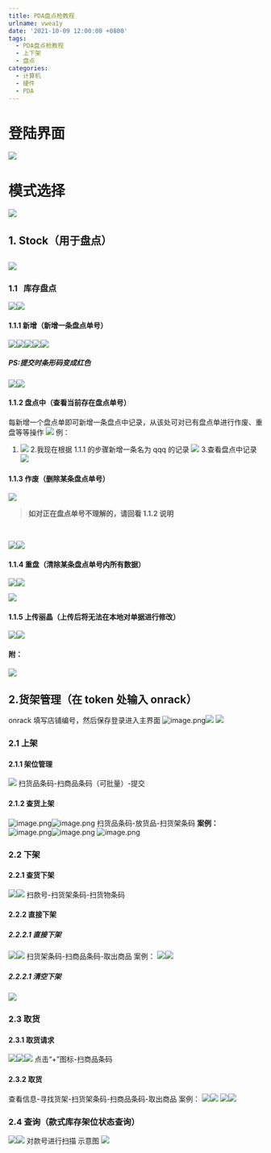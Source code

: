 ```yaml
---
title: PDA盘点枪教程
urlname: vwea1y
date: '2021-10-09 12:00:00 +0800'
tags:
  - PDA盘点枪教程
  - 上下架
  - 盘点
categories:
  - 计算机
  - 硬件
  - PDA
---
```


# 登陆界面

![](https://i.loli.net/2021/11/24/HZARCQ8KmIOgrJG.png#crop=0&crop=0&crop=1&crop=1&id=LQtdj&originHeight=390&originWidth=234&originalType=binary∶=1&rotation=0&showTitle=false&status=done&style=none&title=)

# 模式选择

![](https://i.loli.net/2021/11/25/oQtYWB1mKSlq8eE.png#crop=0&crop=0&crop=1&crop=1&id=qFtvd&originHeight=369&originWidth=221&originalType=binary∶=1&rotation=0&showTitle=false&status=done&style=none&title=)

## 1. Stock（用于盘点）

## ![](https://i.loli.net/2021/11/25/yWkcgG158Z3Xej6.png#crop=0&crop=0&crop=1&crop=1&id=DVxgt&originHeight=462&originWidth=277&originalType=binary∶=1&rotation=0&showTitle=false&status=done&style=none&title=)

### 1.1   库存盘点

![](https://i.loli.net/2021/11/25/1aWEukId8Kqj4FX.png#crop=0&crop=0&crop=1&crop=1&id=lx6zx&originHeight=402&originWidth=241&originalType=binary∶=1&rotation=0&showTitle=false&status=done&style=none&title=)![](https://i.loli.net/2021/11/25/V6kA8lwhDPjFizp.png#crop=0&crop=0&crop=1&crop=1&height=403&id=jTREV&originHeight=335&originWidth=203&originalType=binary∶=1&rotation=0&showTitle=false&status=done&style=none&title=&width=244)

#### 1.1.1 新增（新增一条盘点单号）

![](https://i.loli.net/2021/11/25/obWspg71w6RefJa.png#crop=0&crop=0&crop=1&crop=1&height=497&id=kRR4t&originHeight=800&originWidth=480&originalType=binary∶=1&rotation=0&showTitle=false&status=done&style=none&title=&width=298)![](https://i.loli.net/2021/11/25/tOTX9u1LFmJC4bN.png#crop=0&crop=0&crop=1&crop=1&id=bvCrz&originHeight=501&originWidth=256&originalType=binary∶=1&rotation=0&showTitle=false&status=done&style=none&title=)![](https://i.loli.net/2021/11/25/XDVeHS8ioLbwu9B.png#crop=0&crop=0&crop=1&crop=1&id=H1gGZ&originHeight=425&originWidth=253&originalType=binary∶=1&rotation=0&showTitle=false&status=done&style=none&title=)![](https://i.loli.net/2021/11/25/47sl8rpXIQhOWZq.png#crop=0&crop=0&crop=1&crop=1&height=474&id=OSaLx&originHeight=678&originWidth=479&originalType=binary∶=1&rotation=0&showTitle=false&status=done&style=none&title=&width=335)![](https://i.loli.net/2021/11/25/zdJtUYuNOnPj7wS.png#crop=0&crop=0&crop=1&crop=1&height=477&id=DgTyN&originHeight=800&originWidth=480&originalType=binary∶=1&rotation=0&showTitle=false&status=done&style=none&title=&width=286)

##### PS:提交时条形码变成红色

![](https://i.loli.net/2021/11/25/3IRAylqrJY8bwSu.png#crop=0&crop=0&crop=1&crop=1&height=359&id=ljpVo&originHeight=536&originWidth=479&originalType=binary∶=1&rotation=0&showTitle=false&status=done&style=none&title=&width=321)![](https://i.loli.net/2021/11/25/8d4j27zRFE9kiwJ.png#crop=0&crop=0&crop=1&crop=1&height=365&id=oavRJ&originHeight=653&originWidth=479&originalType=binary∶=1&rotation=0&showTitle=false&status=done&style=none&title=&width=268)

#### 1.1.2 盘点中（查看当前存在盘点单号）

每新增一个盘点单即可新增一条盘点中记录，从该处可对已有盘点单进行作废、重盘等等操作
![](https://i.loli.net/2021/11/25/SgtOjUJRo3VFacu.png#crop=0&crop=0&crop=1&crop=1&height=432&id=XRWhH&originHeight=604&originWidth=478&originalType=binary∶=1&rotation=0&showTitle=false&status=done&style=none&title=&width=342)
例：

1.  ![](https://i.loli.net/2021/11/25/hLyiMQHuwlm1WZJ.png#crop=0&crop=0&crop=1&crop=1&id=gmX6C&originHeight=292&originWidth=177&originalType=binary∶=1&rotation=0&showTitle=false&status=done&style=none&title=) 2.我现在根据 1.1.1 的步骤新增一条名为 qqq 的记录
    ![](https://i.loli.net/2021/11/25/slQkzwEMCFp95Hq.png#crop=0&crop=0&crop=1&crop=1&id=rObeS&originHeight=295&originWidth=175&originalType=binary∶=1&rotation=0&showTitle=false&status=done&style=none&title=) 3.查看盘点中记录
    ![](https://i.loli.net/2021/11/25/IUiRsgBWtGrp69j.png#crop=0&crop=0&crop=1&crop=1&id=JSTX2&originHeight=308&originWidth=184&originalType=binary∶=1&rotation=0&showTitle=false&status=done&style=none&title=)

#### 1.1.3 作废（删除某条盘点单号）

![](https://i.loli.net/2021/11/25/Cuw48ptAFLX9xgQ.png#crop=0&crop=0&crop=1&crop=1&id=l5rpa&originHeight=428&originWidth=479&originalType=binary∶=1&rotation=0&showTitle=false&status=done&style=none&title=)

> **如对正在盘点单号不理解的，请回看 1.1.2 说明**

**​**

![](https://i.loli.net/2021/11/25/prbRf7gHZCPT4zx.png#crop=0&crop=0&crop=1&crop=1&height=308&id=JHioC&originHeight=547&originWidth=480&originalType=binary∶=1&rotation=0&showTitle=false&status=done&style=none&title=&width=270)![](https://i.loli.net/2021/11/25/g7O1Lyrb2EKtMQm.png#crop=0&crop=0&crop=1&crop=1&height=344&id=qnJng&originHeight=672&originWidth=479&originalType=binary∶=1&rotation=0&showTitle=false&status=done&style=none&title=&width=245)

#### 1.1.4 重盘（清除某条盘点单号内所有数据）

![](https://i.loli.net/2021/11/25/mXP2Vzga4rZLSjR.png#crop=0&crop=0&crop=1&crop=1&height=446&id=flCMO&originHeight=626&originWidth=480&originalType=binary∶=1&rotation=0&showTitle=false&status=done&style=none&title=&width=342)![](https://i.loli.net/2021/11/25/UMtKpr7kjE9wDva.png#crop=0&crop=0&crop=1&crop=1&height=450&id=ugDH2&originHeight=663&originWidth=479&originalType=binary∶=1&rotation=0&showTitle=false&status=done&style=none&title=&width=325)

![](https://i.loli.net/2021/11/25/ekNWa2IdtfEA9qJ.png#crop=0&crop=0&crop=1&crop=1&height=483&id=gVrX5&originHeight=678&originWidth=477&originalType=binary∶=1&rotation=0&showTitle=false&status=done&style=none&title=&width=340)

#### 1.1.5 上传丽晶（上传后将无法在本地对单据进行修改）

![](https://i.loli.net/2021/11/25/p8zjNbY1o9Ax54Z.png#crop=0&crop=0&crop=1&crop=1&height=418&id=H6WCt&originHeight=380&originWidth=339&originalType=binary∶=1&rotation=0&showTitle=false&status=done&style=none&title=&width=373)![](https://i.loli.net/2021/11/25/hEbxmFWCBlIdinL.png#crop=0&crop=0&crop=1&crop=1&height=423&id=iVNY6&originHeight=575&originWidth=479&originalType=binary∶=1&rotation=0&showTitle=false&status=done&style=none&title=&width=352)

#### 附：

![](https://i.loli.net/2021/11/25/dLPTmyab5pukYUx.png#crop=0&crop=0&crop=1&crop=1&id=rd565&originHeight=476&originWidth=480&originalType=binary∶=1&rotation=0&showTitle=false&status=done&style=none&title=)

## 2.货架管理（在 token 处输入 onrack）

onrack 填写店铺编号，然后保存登录进入主界面
![image.png](https://cdn.nlark.com/yuque/0/2021/png/22295732/1638172439972-dbb77626-aeb5-4467-ba1b-6fdddd841f42.png#clientId=u4d1a9075-ab20-4&crop=0&crop=0&crop=1&crop=1&from=paste&height=381&id=u9e70a958&margin=%5Bobject%20Object%5D&name=image.png&originHeight=740&originWidth=443&originalType=binary∶=1&rotation=0&showTitle=false&size=32391&status=done&style=none&taskId=ub2963307-e23f-4f0c-ac0a-c962cd5e981&title=&width=228)![](https://i.loli.net/2021/11/25/2jREkypW6ZnFi4C.png#crop=0&crop=0&crop=1&crop=1&id=AEmvn&originHeight=381&originWidth=228&originalType=binary∶=1&rotation=0&showTitle=false&status=done&style=none&title=)
![](https://i.loli.net/2021/11/25/6jCV9Ne7Y8pOhay.png#crop=0&crop=0&crop=1&crop=1&id=aNmFY&originHeight=353&originWidth=215&originalType=binary∶=1&rotation=0&showTitle=false&status=done&style=none&title=)

### 2.1 上架

#### 2.1.1 架位管理

![](https://i.loli.net/2021/11/30/JTrVOcqAyliahp1.png#crop=0&crop=0&crop=1&crop=1&id=ArV02&originHeight=444&originWidth=267&originalType=binary∶=1&rotation=0&showTitle=false&status=done&style=none&title=)
扫货品条码-扫商品条码（可批量）-提交

#### 2.1.2 查货上架

![image.png](https://cdn.nlark.com/yuque/0/2021/png/22295732/1638253080524-968931dc-ae40-4695-b736-b9c77ec3e205.png#clientId=u3c77b508-5e7f-4&crop=0&crop=0&crop=1&crop=1&id=or6IX&name=image.png&originHeight=443&originWidth=260&originalType=binary∶=1&rotation=0&showTitle=false&size=30965&status=done&style=none&taskId=u7da25ded-0987-401a-8ebd-206e46ac3ad&title=)![image.png](https://cdn.nlark.com/yuque/0/2021/png/22295732/1638253080528-87bdcd5e-b712-46fa-9b3c-fdfcfb47b8af.png#clientId=u3c77b508-5e7f-4&crop=0&crop=0&crop=1&crop=1&id=P1fJM&name=image.png&originHeight=442&originWidth=262&originalType=binary∶=1&rotation=0&showTitle=false&size=24532&status=done&style=none&taskId=ueec61424-f886-4175-93fc-fe0d351eb88&title=)
扫货品条码-放货品-扫货架条码
**案例：**
![image.png](https://cdn.nlark.com/yuque/0/2021/png/22295732/1638253080973-308f3002-22e5-43ee-84f0-3fa09644898c.png#clientId=u3c77b508-5e7f-4&crop=0&crop=0&crop=1&crop=1&id=J34S6&name=image.png&originHeight=299&originWidth=258&originalType=binary∶=1&rotation=0&showTitle=false&size=160363&status=done&style=none&taskId=ud49af326-845f-4dca-bea9-ce102c73fc9&title=)![image.png](https://cdn.nlark.com/yuque/0/2021/png/22295732/1638253081004-c20ac36c-d42d-46eb-bdb8-507584b67266.png#clientId=u3c77b508-5e7f-4&crop=0&crop=0&crop=1&crop=1&id=cOwGV&name=image.png&originHeight=305&originWidth=175&originalType=binary∶=1&rotation=0&showTitle=false&size=150688&status=done&style=none&taskId=u4bf3fbff-50cf-4cf9-9ccf-15ffd49f51e&title=)
![image.png](https://cdn.nlark.com/yuque/0/2021/png/22295732/1638253080972-ae5d38ef-f4b7-406f-ba9f-889bfa8b5b14.png#clientId=u3c77b508-5e7f-4&crop=0&crop=0&crop=1&crop=1&id=UqCO4&name=image.png&originHeight=298&originWidth=275&originalType=binary∶=1&rotation=0&showTitle=false&size=184522&status=done&style=none&taskId=ud1b6c7d6-6394-4092-9017-4bb15f26041&title=)

### 2.2 下架

#### 2.2.1 查货下架

![](https://i.loli.net/2021/11/30/vQbrDS8RBEyC3H6.png#crop=0&crop=0&crop=1&crop=1&id=IMVCG&originHeight=424&originWidth=255&originalType=binary∶=1&rotation=0&showTitle=false&status=done&style=none&title=)![](https://i.loli.net/2021/11/30/qJAs8bRlfhpvYPZ.png#crop=0&crop=0&crop=1&crop=1&id=s5wyR&originHeight=424&originWidth=275&originalType=binary∶=1&rotation=0&showTitle=false&status=done&style=none&title=)
扫款号-扫货架条码-扫货物条码

#### 2.2.2 直接下架

##### 2.2.2.1 直接下架

![](https://i.loli.net/2021/11/25/HExC4PksmRtaNY9.png#crop=0&crop=0&crop=1&crop=1&id=MUxGl&originHeight=336&originWidth=202&originalType=binary∶=1&rotation=0&showTitle=false&status=done&style=none&title=)![](https://i.loli.net/2021/11/25/zdxQOEfYCs3KcqB.png#crop=0&crop=0&crop=1&crop=1&id=pSMzK&originHeight=339&originWidth=204&originalType=binary∶=1&rotation=0&showTitle=false&status=done&style=none&title=)
扫货架条码-扫商品条码-取出商品
案例：
![](https://i.loli.net/2021/11/25/Sykq36ix5X9oMUj.png#crop=0&crop=0&crop=1&crop=1&id=Joi2R&originHeight=375&originWidth=215&originalType=binary∶=1&rotation=0&showTitle=false&status=done&style=none&title=)![](https://i.loli.net/2021/11/25/JOWNTbh35xd48jK.png#crop=0&crop=0&crop=1&crop=1&id=O6JbM&originHeight=378&originWidth=215&originalType=binary∶=1&rotation=0&showTitle=false&status=done&style=none&title=)

##### 2.2.2.1 清空下架

![](https://i.loli.net/2021/11/30/Z3hFDpeinGzRPgj.png#crop=0&crop=0&crop=1&crop=1&id=DUi8o&originHeight=418&originWidth=279&originalType=binary∶=1&rotation=0&showTitle=false&status=done&style=none&title=)

### 2.3 取货

#### 2.3.1 取货请求

![](https://i.loli.net/2021/11/25/Ga7jnx1KICB8UyS.png#crop=0&crop=0&crop=1&crop=1&id=EzM5G&originHeight=364&originWidth=218&originalType=binary∶=1&rotation=0&showTitle=false&status=done&style=none&title=)![](https://i.loli.net/2021/11/30/AL7CSbuOZh1zdQ3.png#crop=0&crop=0&crop=1&crop=1&height=378&id=vOP2h&originHeight=416&originWidth=250&originalType=binary∶=1&rotation=0&showTitle=false&status=done&style=none&title=&width=227)![](https://i.loli.net/2021/11/30/ULyqhpH9DemJ87f.png#crop=0&crop=0&crop=1&crop=1&id=zuUwQ&originHeight=417&originWidth=250&originalType=binary∶=1&rotation=0&showTitle=false&status=done&style=none&title=)
点击“+”图标-扫商品条码

#### 2.3.2 取货

查看信息-寻找货架-扫货架条码-扫商品条码-取出商品
案例：
![](https://i.loli.net/2021/11/25/UIJg5MKdpYCz6rk.png#crop=0&crop=0&crop=1&crop=1&id=zbqLZ&originHeight=341&originWidth=229&originalType=binary∶=1&rotation=0&showTitle=false&status=done&style=none&title=)![](https://i.loli.net/2021/11/25/dYAi6PUgV1Surhl.png#crop=0&crop=0&crop=1&crop=1&id=ceXRx&originHeight=348&originWidth=235&originalType=binary∶=1&rotation=0&showTitle=false&status=done&style=none&title=)
![](https://i.loli.net/2021/11/25/rQuijgaRI5kePtN.png#crop=0&crop=0&crop=1&crop=1&id=p7r2Z&originHeight=379&originWidth=225&originalType=binary∶=1&rotation=0&showTitle=false&status=done&style=none&title=)![](https://i.loli.net/2021/11/25/lfHMvhj8oREdae2.png#crop=0&crop=0&crop=1&crop=1&id=P754W&originHeight=382&originWidth=226&originalType=binary∶=1&rotation=0&showTitle=false&status=done&style=none&title=)

### 2.4 查询（款式库存架位状态查询）

![](https://i.loli.net/2021/11/30/e1cOdYgCvPJSzMH.png#crop=0&crop=0&crop=1&crop=1&id=MkaJm&originHeight=360&originWidth=229&originalType=binary∶=1&rotation=0&showTitle=false&status=done&style=none&title=)![](https://i.loli.net/2021/11/30/ZcpUIo1dYAjiH9v.png#crop=0&crop=0&crop=1&crop=1&id=YRlIk&originHeight=358&originWidth=252&originalType=binary∶=1&rotation=0&showTitle=false&status=done&style=none&title=)
对款号进行扫描
示意图
![](https://i.loli.net/2021/11/30/SaCj9HV48Z5AcPp.png#crop=0&crop=0&crop=1&crop=1&id=TCqWS&originHeight=401&originWidth=178&originalType=binary∶=1&rotation=0&showTitle=false&status=done&style=none&title=)
